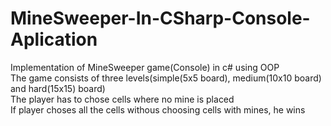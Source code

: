 # MineSweeper-In-CSharp-Console-Aplication  
Implementation of MineSweeper game(Console) in c# using OOP  
The game consists of three levels(simple(5x5 board), medium(10x10 board) and hard(15x15) board)  
The player has to chose cells where no mine is placed  
If player choses all the cells withous choosing cells with mines, he wins  
